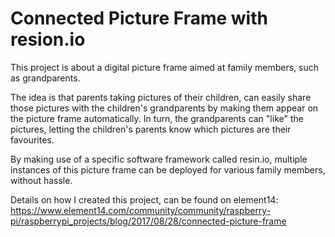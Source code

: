 # Connected Picture Frame with resion.io

This project is about a digital picture frame aimed at family members, such as grandparents.

The idea is that parents taking pictures of their children, can easily share those pictures with the children's grandparents by making them appear on the picture frame automatically. In turn, the grandparents can "like" the pictures, letting the children's parents know which pictures are their favourites.

By making use of a specific software framework called resin.io, multiple instances of this picture frame can be deployed for various family members, without hassle.

Details on how I created this project, can be found on element14: https://www.element14.com/community/community/raspberry-pi/raspberrypi_projects/blog/2017/08/28/connected-picture-frame
